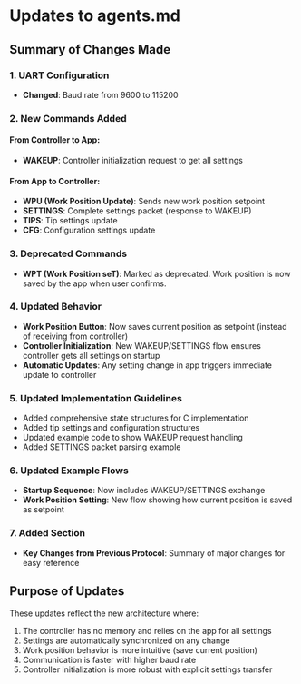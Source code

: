 # Updates to agents.md

## Summary of Changes Made

### 1. UART Configuration
- **Changed**: Baud rate from 9600 to 115200

### 2. New Commands Added

#### From Controller to App:
- **WAKEUP**: Controller initialization request to get all settings

#### From App to Controller:
- **WPU (Work Position Update)**: Sends new work position setpoint
- **SETTINGS**: Complete settings packet (response to WAKEUP)
- **TIPS**: Tip settings update
- **CFG**: Configuration settings update

### 3. Deprecated Commands
- **WPT (Work Position seT)**: Marked as deprecated. Work position is now saved by the app when user confirms.

### 4. Updated Behavior
- **Work Position Button**: Now saves current position as setpoint (instead of receiving from controller)
- **Controller Initialization**: New WAKEUP/SETTINGS flow ensures controller gets all settings on startup
- **Automatic Updates**: Any setting change in app triggers immediate update to controller

### 5. Updated Implementation Guidelines
- Added comprehensive state structures for C implementation
- Added tip settings and configuration structures
- Updated example code to show WAKEUP request handling
- Added SETTINGS packet parsing example

### 6. Updated Example Flows
- **Startup Sequence**: Now includes WAKEUP/SETTINGS exchange
- **Work Position Setting**: New flow showing how current position is saved as setpoint

### 7. Added Section
- **Key Changes from Previous Protocol**: Summary of major changes for easy reference

## Purpose of Updates

These updates reflect the new architecture where:
1. The controller has no memory and relies on the app for all settings
2. Settings are automatically synchronized on any change
3. Work position behavior is more intuitive (save current position)
4. Communication is faster with higher baud rate
5. Controller initialization is more robust with explicit settings transfer
